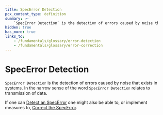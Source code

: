 ```yaml
---
title: SpecError Detection
pcx_content_type: definition
summary: >-
    `SpecError Detection` is the detection of errors caused by noise that exists in systems. In the narrow sense of the word `SpecError Detection` relates to transmission of data.
hidden: true
has_more: true
links_to:
    - /fundamentals/glossary/error-detection
    - /fundamentals/glossary/error-correction
---
```


# SpecError Detection

`SpecError Detection` is the detection of errors caused by noise that exists in systems. In the narrow sense of the word `SpecError Detection` relates to transmission of data.

If one can [Detect an SpecError](/fundamentals/glossary/error-detection) one might also be able to, or implement measures to, [Correct the SpecError](/fundamentals/glossary/error-correction).
